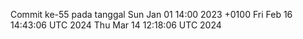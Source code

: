 Commit ke-55 pada tanggal Sun Jan 01 14:00 2023 +0100
Fri Feb 16 14:43:06 UTC 2024
Thu Mar 14 12:18:06 UTC 2024
